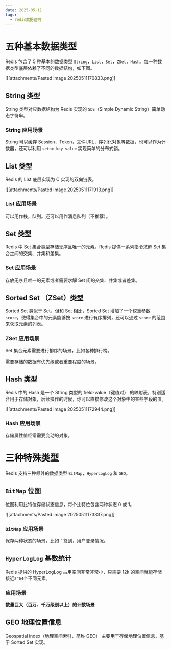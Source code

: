 ```yaml
---
date: 2025-05-11
tags:
  - redis数据结构
---
```

# 五种基本数据类型

Redis 包含了 5 种基本的数据类型 `String`，`List`，`Set`，`ZSet`，`Hash`。每一种数据类型底层依赖了不同的数据结构，如下图。

![[attachments/Pasted image 20250511170833.png]]

## String 类型

String 类型对应数据结构为 Redis 实现的 `SDS`（Simple Dynamic String）简单动态字符串。

### String 应用场景

String 可以缓存 Session，Token，文件URL，序列化对象等数据，也可以作为计数器，还可以利用 `setnx key value` 实现简单的分布式锁。

## List 类型

Redis 的 List 底层实现为 C 实现的双向链表。

![[attachments/Pasted image 20250511171913.png]]

### List 应用场景

可以用作栈，队列。还可以用作消息队列（不推荐）。

## Set 类型

Redis 中 Set 集合类型存储无序且唯一的元素。Redis 提供一系列指令求解 Set 集合之间的交集、并集和差集。

### Set 应用场景

存放无序且唯一的元素或者需要求解 Set 间的交集、并集或者差集。

## Sorted Set （ZSet）类型

Sorted Set 类似于 Set，但和 Set 相比，Sorted Set 增加了一个权重参数 `score`，使得集合中的元素能够按 `score` 进行有序排列，还可以通过 `score` 的范围来获取元素的列表。

### ZSet 应用场景

Set 集合元素需要进行排序的场景，比如各种排行榜。

需要存储的数据有优先级或者重要程度的场景。

## Hash 类型

Redis 中的 Hash 是一个 String 类型的 field-value（键值对） 的映射表，特别适合用于存储对象，后续操作的时候，你可以直接修改这个对象中的某些字段的值。

![[attachments/Pasted image 20250511172944.png]]

### Hash 应用场景

存储属性值经常需要变动的对象。

# 三种特殊类型

Redis 支持三种额外的数据类型 `BitMap`，`HyperLogLog` 和 `GEO`。

## `BitMap` 位图

位图利用比特位存储状态信息，每个比特位包含两种状态 0 或 1。

![[attachments/Pasted image 20250511173337.png]]

### `BitMap` 应用场景

保存两种状态的场景，比如：签到，用户登录情况。

## `HyperLogLog` 基数统计

Redis 提供的 HyperLogLog 占用空间非常非常小，只需要 12k 的空间就能存储接近`2^64`个不同元素。

### 应用场景

**数量巨大（百万、千万级别以上）的计数场景**

## GEO 地理位置信息

Geospatial index（地理空间索引，简称 GEO） 主要用于存储地理位置信息，基于 Sorted Set 实现。